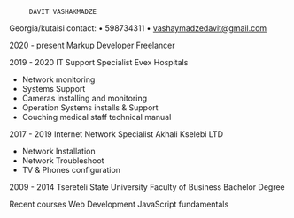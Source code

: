          DAVIT VASHAKMADZE
Georgia/kutaisi
contact: • 598734311
         • vashaymadzedavit@gmail.com

2020 - present Markup Developer
Freelancer


2019 - 2020 IT Support Specialist
Evex Hospitals
- Network monitoring
- Systems Support
- Cameras installing and monitoring
- Operation Systems installs & Support
- Couching medical staff technical manual


2017 - 2019 Internet Network Specialist
Akhali Kselebi LTD
- Network Installation
- Network Troubleshoot
- TV & Phones configuration


2009 - 2014 Tsereteli State University
Faculty of Business
Bachelor Degree


Recent courses
Web Development
JavaScript fundamentals
